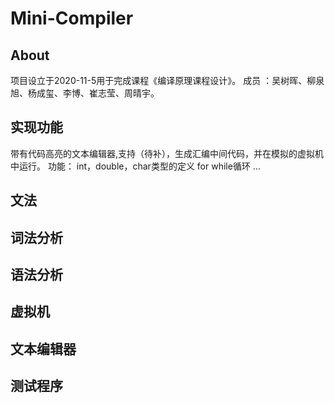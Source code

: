 # Mini-Compiler
## About
项目设立于2020-11-5用于完成课程《编译原理课程设计》。
成员 ：吴树晖、柳泉旭、杨成玺、李博、崔志莹、周晴宇。
## 实现功能
带有代码高亮的文本编辑器,支持（待补），生成汇编中间代码，并在模拟的虚拟机中运行。
功能：
int，double，char类型的定义
for  while循环
...
## 文法

## 词法分析

## 语法分析

## 虚拟机

## 文本编辑器

## 测试程序 

